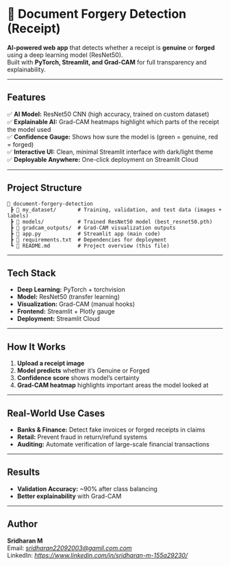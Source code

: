 # 🧾 Document Forgery Detection (Receipt)

 **AI-powered web app** that detects whether a receipt is **genuine** or **forged** using a deep learning model (ResNet50).  
Built with **PyTorch, Streamlit, and Grad-CAM** for full transparency and explainability.  

---

##  Features
✅ **AI Model:** ResNet50 CNN (high accuracy, trained on custom dataset)  
✅ **Explainable AI:** Grad-CAM heatmaps highlight which parts of the receipt the model used  
✅ **Confidence Gauge:** Shows how sure the model is (green = genuine, red = forged)  
✅ **Interactive UI:** Clean, minimal Streamlit interface with dark/light theme  
✅ **Deployable Anywhere:** One-click deployment on Streamlit Cloud  

---

##  Project Structure
```
📁 document-forgery-detection
 ┣ 📁 my_dataset/       # Training, validation, and test data (images + labels)
 ┣ 📁 models/           # Trained ResNet50 model (best_resnet50.pth)
 ┣ 📁 gradcam_outputs/  # Grad-CAM visualization outputs
 ┣ 📄 app.py            # Streamlit app (main code)
 ┣ 📄 requirements.txt  # Dependencies for deployment
 ┗ 📄 README.md         # Project overview (this file)
```

---

## Tech Stack
- **Deep Learning:** PyTorch + torchvision  
- **Model:** ResNet50 (transfer learning)  
- **Visualization:** Grad-CAM (manual hooks)  
- **Frontend:** Streamlit + Plotly gauge  
- **Deployment:** Streamlit Cloud  

---

##  How It Works
1.  **Upload a receipt image**  
2.  **Model predicts** whether it’s Genuine or Forged  
3.  **Confidence score** shows model’s certainty  
4.  **Grad-CAM heatmap** highlights important areas the model looked at  

---

##  Real-World Use Cases
-  **Banks & Finance:** Detect fake invoices or forged receipts in claims  
-  **Retail:** Prevent fraud in return/refund systems  
-  **Auditing:** Automate verification of large-scale financial transactions  

---

##  Results
-  **Validation Accuracy:** ~90% after class balancing  
-  **Better explainability** with Grad-CAM 

---

##  Author
**Sridharan M**    
 Email: *sridharan22092003@gamil.com.com*  
 LinkedIn: *https://www.linkedin.com/in/sridharan-m-155a29230/*  
